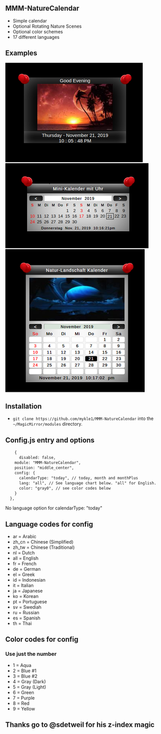 ## MMM-NatureCalendar

* Simple calendar
* Optional Rotating Nature Scenes
* Optional color schemes
* 17 different languages

## Examples

![](images/1.png) ![](images/2.png) ![](images/3.png)

## Installation

* `git clone https://github.com/mykle1/MMM-NatureCalendar` into the `~/MagicMirror/modules` directory.

## Config.js entry and options

```
    {
      disabled: false,
    module: "MMM-NatureCalendar",
    position: "middle_center",
    config: {
      calendarType: "today", // today, month and monthPlus
      lang: "all", // See language chart below. "all" for English.
      color: "gray0", // see color codes below
    }
  },
```

No language option for calendarType: "today"


## Language codes for config
* ar = Arabic
* zh_cn = Chinese (Simplified)
* zh_tw = Chinese (Traditional)
* nl = Dutch
* all = English
* fr = French
* de = German
* el = Greek
* id = Indonesian
* it = Italian
* ja = Japanese
* ko = Korean
* pt = Portuguese
* sv = Swediah
* ru = Russian
* es = Spanish
* th = Thai

## Color codes for config

### Use just the number

* 1 = Aqua
* 2 = Blue #1
* 3 = Blue #2
* 4 = Gray (Dark)
* 5 = Gray (Light)
* 6 = Green
* 7 = Purple
* 8 = Red
* 9 = Yellow

## Thanks go to @sdetweil for his z-index magic
